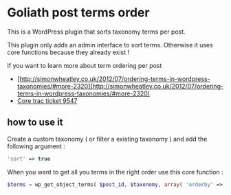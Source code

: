 # Goliath post terms order

This is a WordPress plugin that sorts taxonomy terms per post.

This plugin only adds an admin interface to sort terms. Otherwise it uses core functions because they already exist !

If you want to learn more about term ordering per post 

* [http://simonwheatley.co.uk/2012/07/ordering-terms-in-wordpress-taxonomies/#more-2320](http://simonwheatley.co.uk/2012/07/ordering-terms-in-wordpress-taxonomies/#more-2320)
* [Core trac ticket 9547](https://core.trac.wordpress.org/ticket/9547)

## how to use it

Create a custom taxonomy ( or filter a existing taxonomy ) and add the following argument :
```php
'sort' => true
```

When you want to get all you terms in the right order use this core function :
```php
$terms = wp_get_object_terms( $post_id, $taxonomy, array( 'orderby' => 'term_order' ) );
```

